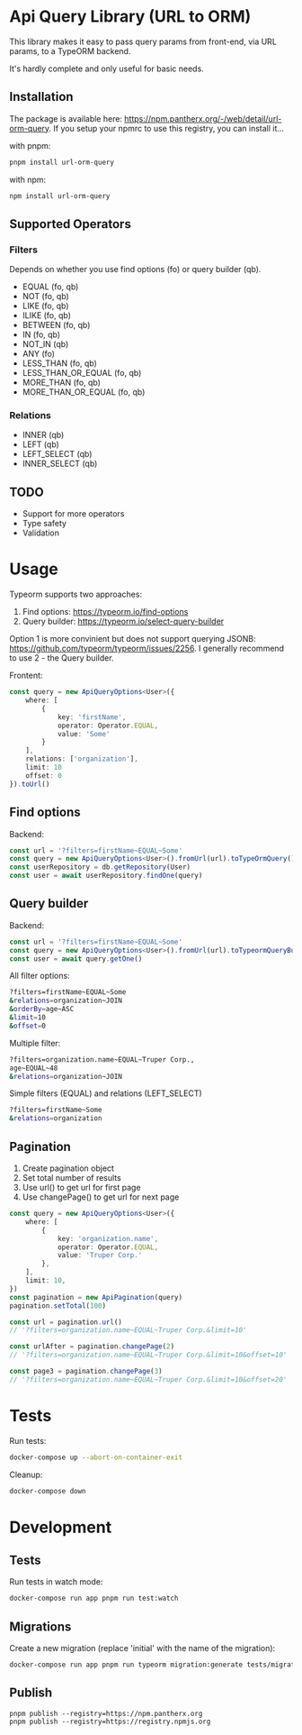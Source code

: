 # Api Query Library (URL to ORM)

This library makes it easy to pass query params from front-end, via URL params, to a TypeORM backend.

It's hardly complete and only useful for basic needs.

## Installation

The package is available here: https://npm.pantherx.org/-/web/detail/url-orm-query. If you setup your npmrc to use this registry, you can install it...

with pnpm:

```bash
pnpm install url-orm-query
```

with npm:

```bash
npm install url-orm-query
```

## Supported Operators

### Filters

Depends on whether you use find options (fo) or query builder (qb).

- EQUAL (fo, qb)
- NOT (fo, qb)
- LIKE (fo, qb)
- ILIKE (fo, qb)
- BETWEEN (fo, qb)
- IN (fo, qb)
- NOT_IN (qb)
- ANY (fo)
- LESS_THAN (fo, qb)
- LESS_THAN_OR_EQUAL (fo, qb)
- MORE_THAN (fo, qb)
- MORE_THAN_OR_EQUAL (fo, qb)

### Relations

- INNER (qb)
- LEFT (qb)
- LEFT_SELECT (qb)
- INNER_SELECT (qb)

## TODO

- Support for more operators
- Type safety
- Validation

# Usage

Typeorm supports two approaches:

1. Find options: https://typeorm.io/find-options
2. Query builder: https://typeorm.io/select-query-builder

Option 1 is more convinient but does not support querying JSONB: https://github.com/typeorm/typeorm/issues/2256. I generally recommend to use 2 - the Query builder.

Frontent:

```typescript
const query = new ApiQueryOptions<User>({
    where: [
        {
            key: 'firstName',
            operator: Operator.EQUAL,
            value: 'Some'
        }
    ],
    relations: ['organization'],
    limit: 10
    offset: 0
}).toUrl()
```

## Find options

Backend:

```typescript
const url = '?filters=firstName~EQUAL~Some'
const query = new ApiQueryOptions<User>().fromUrl(url).toTypeOrmQuery()
const userRepository = db.getRepository(User)
const user = await userRepository.findOne(query)
```

## Query builder

Backend:

```typescript
const url = '?filters=firstName~EQUAL~Some'
const query = new ApiQueryOptions<User>().fromUrl(url).toTypeormQueryBuilder(db.getRepository(Organization))
const user = await query.getOne()
```

All filter options:

```bash
?filters=firstName~EQUAL~Some
&relations=organization~JOIN
&orderBy=age~ASC
&limit=10
&offset=0
```

Multiple filter:

```bash
?filters=organization.name~EQUAL~Truper Corp.,
age~EQUAL~48
&relations=organization~JOIN
```

Simple filters (EQUAL) and relations (LEFT_SELECT)

```bash
?filters=firstName~Some
&relations=organization
```

## Pagination

1. Create pagination object
2. Set total number of results
3. Use url() to get url for first page
4. Use changePage() to get url for next page

```typescript
const query = new ApiQueryOptions<User>({
    where: [
        {
            key: 'organization.name',
            operator: Operator.EQUAL,
            value: 'Truper Corp.'
        },
    ],
    limit: 10,
})
const pagination = new ApiPagination(query)
pagination.setTotal(100)

const url = pagination.url()
// '?filters=organization.name~EQUAL~Truper Corp.&limit=10'

const urlAfter = pagination.changePage(2)
// '?filters=organization.name~EQUAL~Truper Corp.&limit=10&offset=10'

const page3 = pagination.changePage(3)
// '?filters=organization.name~EQUAL~Truper Corp.&limit=10&offset=20'
```

# Tests

Run tests:

```bash
docker-compose up --abort-on-container-exit
```

Cleanup:

```bash
docker-compose down
```

# Development

## Tests

Run tests in watch mode:

```bash
docker-compose run app pnpm run test:watch
```

## Migrations

Create a new migration (replace 'initial' with the name of the migration):

```bash
docker-compose run app pnpm run typeorm migration:generate tests/migrations/initial
```

## Publish

```
pnpm publish --registry=https://npm.pantherx.org
pnpm publish --registry=https://registry.npmjs.org
```